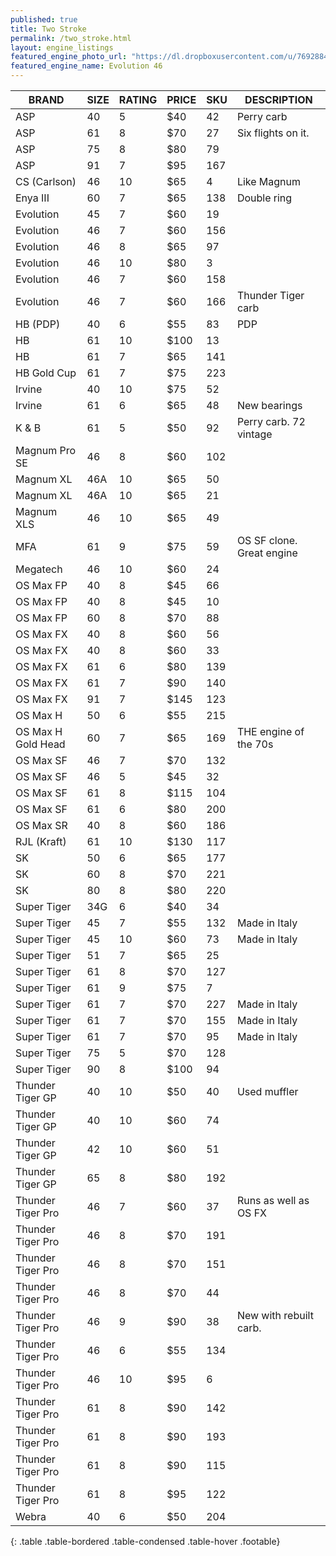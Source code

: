 ```yaml
---
published: true
title: Two Stroke
permalink: /two_stroke.html
layout: engine_listings
featured_engine_photo_url: "https://dl.dropboxusercontent.com/u/76928840/Website%20Photos/featured/2-stroke.jpg"
featured_engine_name: Evolution 46
---
```


BRAND             | SIZE  | RATING | PRICE | SKU   | DESCRIPTION
-------------------|-------|--------|-------|-------|---------------------
 ASP               | 40    | 5      | $40   | 42    | Perry carb
 ASP               | 61    | 8      | $70   | 27    | Six flights on it.
 ASP               | 75    | 8      | $80   | 79    |
 ASP               | 91    | 7      | $95   | 167   |
 CS (Carlson)      | 46    | 10     | $65   | 4     | Like Magnum
 Enya III          | 60    | 7      | $65   | 138   | Double ring                             
 Evolution         | 45    | 7      | $60   | 19    |
 Evolution         | 46    | 7      | $60   | 156   | 
 Evolution         | 46    | 8      | $65   | 97    |
 Evolution         | 46    | 10     | $80   | 3     |
 Evolution         | 46    | 7      | $60   | 158   |      
 Evolution         | 46    | 7      | $60   | 166   | Thunder Tiger carb                         
 HB (PDP)          | 40    | 6      | $55   | 83    | PDP
 HB                | 61    | 10     | $100  | 13    |
 HB                | 61    | 7      | $65   | 141   |
 HB Gold Cup       | 61    | 7      | $75   | 223   |
 Irvine            | 40    | 10     | $75   | 52    |
 Irvine            | 61    | 6      | $65   | 48    | New bearings
 K & B             | 61    | 5      | $50   | 92    | Perry carb. 72 vintage
 Magnum Pro SE     | 46    | 8      | $60   | 102   |      
 Magnum XL         | 46A   | 10     | $65   | 50    |
 Magnum XL         | 46A   | 10     | $65   | 21    |
 Magnum XLS        | 46    | 10     | $65   | 49    |
 MFA               | 61    | 9      | $75   | 59    | OS SF clone. Great engine
 Megatech          | 46    | 10     | $60   | 24    |
 OS Max FP         | 40    | 8      | $45   | 66    |
 OS Max FP         | 40    | 8      | $45   | 10    |                            
 OS Max FP         | 60    | 8      | $70   | 88    |                                  
 OS Max FX         | 40    | 8      | $60   | 56    |
 OS Max FX         | 40    | 8      | $60   | 33    |                             
 OS Max FX         | 61    | 6      | $80   | 139   |
 OS Max FX         | 61    | 7      | $90   | 140   |                              
 OS Max FX         | 91    | 7      | $145  | 123   |                                    
 OS Max H          | 50    | 6      | $55   | 215   |
 OS Max H Gold Head| 60    | 7      | $65   | 169   | THE engine of the 70s                         
 OS Max SF         | 46    | 7      | $70   | 132   |                                   
 OS Max SF         | 46    | 5      | $45   | 32    |
 OS Max SF         | 61    | 8      | $115  | 104   |
 OS Max SF         | 61    | 6      | $80   | 200   |                                   
 OS Max SR         | 40    | 8      | $60   | 186   |
 RJL (Kraft)       | 61    | 10     | $130  | 117   |
 SK                | 50    | 6      | $65   | 177   |
 SK                | 60    | 8      | $70   | 221   |
 SK                | 80    | 8      | $80   | 220   |
 Super Tiger       | 34G   | 6      | $40   | 34    |
 Super Tiger       | 45    | 7      | $55   | 132   | Made in Italy
 Super Tiger       | 45    | 10     | $60   | 73    | Made in Italy                                   
 Super Tiger       | 51    | 7      | $65   | 25    |
 Super Tiger       | 61    | 8      | $70   | 127   |
 Super Tiger       | 61    | 9      | $75   | 7     |
 Super Tiger       | 61    | 7      | $70   | 227   | Made in Italy 
 Super Tiger       | 61    | 7      | $70   | 155   | Made in Italy                           
 Super Tiger       | 61    | 7      | $70   | 95    | Made in Italy
 Super Tiger       | 75    | 5      | $70   | 128   |
 Super Tiger       | 90    | 8      | $100  | 94    |
 Thunder Tiger GP  | 40    | 10     | $50   | 40    | Used muffler
 Thunder Tiger GP  | 40    | 10     | $60   | 74    |
 Thunder Tiger GP  | 42    | 10     | $60   | 51    |  
 Thunder Tiger GP  | 65    | 8      | $80   | 192   |                           
 Thunder Tiger Pro | 46    | 7      | $60   | 37    | Runs as well as OS FX
 Thunder Tiger Pro | 46    | 8      | $70   | 191   |                       
 Thunder Tiger Pro | 46    | 8      | $70   | 151   |
 Thunder Tiger Pro | 46    | 8      | $70   | 44    |
 Thunder Tiger Pro | 46    | 9      | $90   | 38    | New with rebuilt carb.
 Thunder Tiger Pro | 46    | 6      | $55   | 134   |
 Thunder Tiger Pro | 46    | 10     | $95   | 6     |                            
 Thunder Tiger Pro | 61    | 8      | $90   | 142   |                       
 Thunder Tiger Pro | 61    | 8      | $90   | 193   |
 Thunder Tiger Pro | 61    | 8      | $90   | 115   |
 Thunder Tiger Pro | 61    | 8      | $95   | 122   |                      
 Webra             | 40    | 6      | $50   | 204   |
{: .table .table-bordered .table-condensed .table-hover .footable}